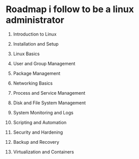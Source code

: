 # Roadmap i follow to be a linux administrator 

1. Introduction to Linux


2. Installation and Setup


3. Linux Basics


4. User and Group Management


5. Package Management


6. Networking Basics


7. Process and Service Management


8. Disk and File System Management


9. System Monitoring and Logs


10. Scripting and Automation


11. Security and Hardening


12. Backup and Recovery


13. Virtualization and Containers





